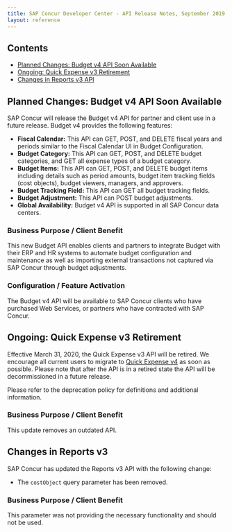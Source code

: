 ```yaml
---
title: SAP Concur Developer Center - API Release Notes, September 2019
layout: reference
---
```


## Contents

* [Planned Changes: Budget v4 API Soon Available](#planned-budget-v4)
* [Ongoing: Quick Expense v3 Retirement](#ongoing-quick-expense-v3)
* [Changes in Reports v3 API](#reports-v3)

## <a name="planned-budget-v4"></a>Planned Changes: Budget v4 API Soon Available

SAP Concur will release the Budget v4 API for partner and client use in a future release. Budget v4 provides the following features:

* **Fiscal Calendar:** This API can GET, POST, and DELETE fiscal years and periods similar to the Fiscal Calendar UI in Budget Configuration.
* **Budget Category:** This API can GET, POST, and DELETE budget categories, and GET all expense types of a budget category.
* **Budget Items:** This API can GET, POST, and DELETE budget items including details such as period amounts, budget item tracking fields (cost objects), budget viewers, managers, and approvers.
* **Budget Tracking Field:** This API can GET all budget tracking fields.
* **Budget Adjustment:** This API can POST budget adjustments.
* **Global Availability:** Budget v4 API is supported in all SAP Concur data centers.

### Business Purpose / Client Benefit

This new Budget API enables clients and partners to integrate Budget with their
ERP and HR systems to automate budget configuration and maintenance as well as
importing external transactions not captured via SAP Concur through budget
adjustments.

### Configuration / Feature Activation

The Budget v4 API will be available to SAP Concur clients who have purchased Web
Services, or partners who have contracted with SAP Concur.

## <a name="ongoing-quick-expense-v3"></a>Ongoing: Quick Expense v3 Retirement

Effective March 31, 2020, the Quick Expense v3 API will be retired. We encourage all current users to migrate to [Quick Expense v4](https://developer.concur.com/api-reference/expense/quick-expense/v4.quick-expense.html) as soon as possible. Please note that after the API is in a retired state the API will be decommissioned in a future release.

Please refer to the deprecation policy for definitions and additional information.

### Business Purpose / Client Benefit

This update removes an outdated API.

## <a name="reports-v3"></a>Changes in Reports v3

SAP Concur has updated the Reports v3 API with the following change:

* The `costObject` query parameter has been removed.

### Business Purpose / Client Benefit

This parameter was not providing the necessary functionality and should not be used.
